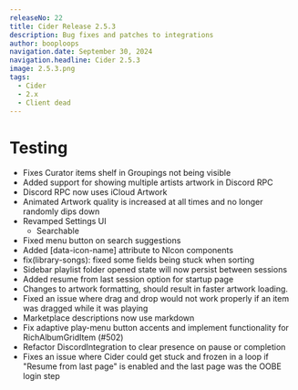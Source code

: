 ```yaml
---
releaseNo: 22
title: Cider Release 2.5.3
description: Bug fixes and patches to integrations
author: booploops
navigation.date: September 30, 2024
navigation.headline: Cider 2.5.3
image: 2.5.3.png
tags:
  - Cider
  - 2.x
  - Client dead
---
```


# Testing
- Fixes Curator items shelf in Groupings not being visible
- Added support for showing multiple artists artwork in Discord RPC
- Discord RPC now uses iCloud Artwork
- Animated Artwork quality is increased at all times and no longer randomly dips down
- Revamped Settings UI
  - Searchable
- Fixed menu button on search suggestions
- Added [data-icon-name] attribute to NIcon components
- fix(library-songs): fixed some fields being stuck when sorting
- Sidebar playlist folder opened state will now persist between sessions
- Added resume from last session option for startup page
- Changes to artwork formatting, should result in faster artwork loading.
- Fixed an issue where drag and drop would not work properly if an item was dragged while it was playing
- Marketplace descriptions now use markdown
- Fix adaptive play-menu button accents and implement functionality for RichAlbumGridItem (#502)
- Refactor DiscordIntegration to clear presence on pause or completion
- Fixes an issue where Cider could get stuck and frozen in a loop if "Resume from last page" is enabled and the last page was the OOBE login step

